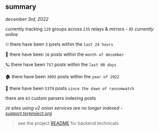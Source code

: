 
## summary
_december 3rd, 2022_

currently tracking `129` groups across `235` relays & mirrors - _`95` currently online_

⏲ there have been `3` posts within the `last 24 hours`

🦈 there have been `16` posts within the `month of december`

🪐 there have been `757` posts within the `last 90 days`

🏚 there have been `3093` posts within the `year of 2022`

🦕 there have been `5379` posts `since the dawn of ransomwatch`

there are `63` custom parsers indexing posts

_`20` sites using v2 onion services are no longer indexed - [support.torproject.org](https://support.torproject.org/onionservices/v2-deprecation/)_

> see the project [README](https://github.com/joshhighet/ransomwatch#ransomwatch--) for backend technicals
